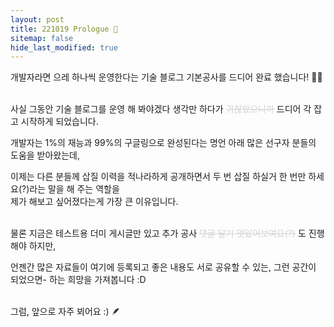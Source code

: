 ```yaml
---
layout: post
title: 221019 Prologue 🎉
sitemap: false
hide_last_modified: true
---
```


개발자라면 으레 하나씩 운영한다는 기술 블로그 기본공사를 드디어 완료 했습니다! 🎉🎉<br/><br/>

사실 그동안 기술 블로그를 운영 해 봐야겠다 생각만 하다가 <span style='color: lightgray;'>~~귀찮았으니까~~</span> 드디어 각 잡고 시작하게 되었습니다.  

개발자는 1%의 재능과 99%의 구글링으로 완성된다는 명언 아래 많은 선구자 분들의 도움을 받아왔는데,  

이제는 다른 분들께 삽질 이력을 적나라하게 공개하면서 두 번 삽질 하실거 한 번만 하세요(?)라는 말을 해 주는 역할을  
제가 해보고 싶어졌다는게 가장 큰 이유입니다.<br/><br/>

물론 지금은 테스트용 더미 게시글만 있고 추가 공사 <span style='color: lightgray;'>~~댓글 달기 멋있어보여요(?)~~</span> 도 진행해야 하지만,  

언젠간 많은 자료들이 여기에 등록되고 좋은 내용도 서로 공유할 수 있는, 그런 공간이 되었으면- 하는 희망을 가져봅니다 :D<br/><br/>

그럼, 앞으로 자주 뵈어요 :) 🪶

